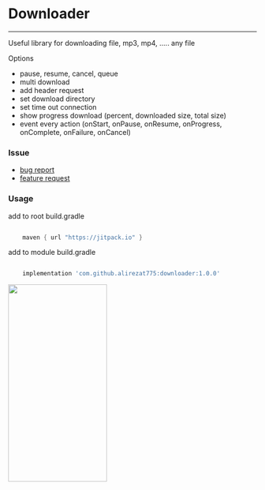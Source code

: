 # Downloader

--------------------------------------------------------------------
Useful library for downloading file, mp3, mp4, ..... any file

Options
- pause, resume, cancel, queue 
- multi download
- add header request
- set download directory
- set time out connection
- show progress download (percent, downloaded size, total size)
- event every action (onStart, onPause, onResume, onProgress, onComplete, onFailure, onCancel)

### Issue
- [bug report](.github/ISSUE_TEMPLATE/bug_report.md)
- [feature request](.github/ISSUE_TEMPLATE/feature_request.md)


### Usage

add to root build.gradle
```groovy

    maven { url "https://jitpack.io" }

```

add to module build.gradle
```groovy

    implementation 'com.github.alirezat775:downloader:1.0.0'

```

<img src="https://raw.githubusercontent.com/alirezat775/downloader/master/assets/demo.gif" width="200" height="400" />
